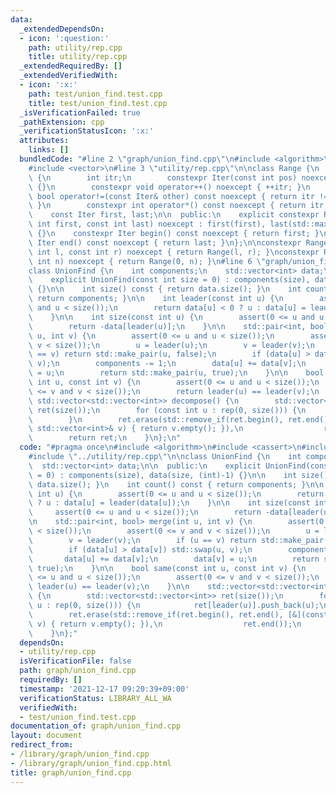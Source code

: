```yaml
---
data:
  _extendedDependsOn:
  - icon: ':question:'
    path: utility/rep.cpp
    title: utility/rep.cpp
  _extendedRequiredBy: []
  _extendedVerifiedWith:
  - icon: ':x:'
    path: test/union_find.test.cpp
    title: test/union_find.test.cpp
  _isVerificationFailed: true
  _pathExtension: cpp
  _verificationStatusIcon: ':x:'
  attributes:
    links: []
  bundledCode: "#line 2 \"graph/union_find.cpp\"\n#include <algorithm>\n#include <cassert>\n\
    #include <vector>\n#line 3 \"utility/rep.cpp\"\n\nclass Range {\n    struct Iter\
    \ {\n        int itr;\n        constexpr Iter(const int pos) noexcept : itr(pos)\
    \ {}\n        constexpr void operator++() noexcept { ++itr; }\n        constexpr\
    \ bool operator!=(const Iter& other) const noexcept { return itr != other.itr;\
    \ }\n        constexpr int operator*() const noexcept { return itr; }\n    };\n\
    \    const Iter first, last;\n\n  public:\n    explicit constexpr Range(const\
    \ int first, const int last) noexcept : first(first), last(std::max(first, last))\
    \ {}\n    constexpr Iter begin() const noexcept { return first; }\n    constexpr\
    \ Iter end() const noexcept { return last; }\n};\n\nconstexpr Range rep(const\
    \ int l, const int r) noexcept { return Range(l, r); }\nconstexpr Range rep(const\
    \ int n) noexcept { return Range(0, n); }\n#line 6 \"graph/union_find.cpp\"\n\n\
    class UnionFind {\n    int components;\n    std::vector<int> data;\n\n  public:\n\
    \    explicit UnionFind(const int size = 0) : components(size), data(size, (int)-1)\
    \ {}\n\n    int size() const { return data.size(); }\n    int count() const {\
    \ return components; }\n\n    int leader(const int u) {\n        assert(0 <= u\
    \ and u < size());\n        return data[u] < 0 ? u : data[u] = leader(data[u]);\n\
    \    }\n\n    int size(const int u) {\n        assert(0 <= u and u < size());\n\
    \        return -data[leader(u)];\n    }\n\n    std::pair<int, bool> merge(int\
    \ u, int v) {\n        assert(0 <= u and u < size());\n        assert(0 <= v and\
    \ v < size());\n        u = leader(u);\n        v = leader(v);\n        if (u\
    \ == v) return std::make_pair(u, false);\n        if (data[u] > data[v]) std::swap(u,\
    \ v);\n        components -= 1;\n        data[u] += data[v];\n        data[v]\
    \ = u;\n        return std::make_pair(u, true);\n    }\n\n    bool same(const\
    \ int u, const int v) {\n        assert(0 <= u and u < size());\n        assert(0\
    \ <= v and v < size());\n        return leader(u) == leader(v);\n    }\n\n   \
    \ std::vector<std::vector<int>> decompose() {\n        std::vector<std::vector<int>>\
    \ ret(size());\n        for (const int u : rep(0, size())) {\n            ret[leader(u)].push_back(u);\n\
    \        }\n        ret.erase(std::remove_if(ret.begin(), ret.end(), [&](const\
    \ std::vector<int>& v) { return v.empty(); }),\n                  ret.end());\n\
    \        return ret;\n    }\n};\n"
  code: "#pragma once\n#include <algorithm>\n#include <cassert>\n#include <vector>\n\
    #include \"../utility/rep.cpp\"\n\nclass UnionFind {\n    int components;\n  \
    \  std::vector<int> data;\n\n  public:\n    explicit UnionFind(const int size\
    \ = 0) : components(size), data(size, (int)-1) {}\n\n    int size() const { return\
    \ data.size(); }\n    int count() const { return components; }\n\n    int leader(const\
    \ int u) {\n        assert(0 <= u and u < size());\n        return data[u] < 0\
    \ ? u : data[u] = leader(data[u]);\n    }\n\n    int size(const int u) {\n   \
    \     assert(0 <= u and u < size());\n        return -data[leader(u)];\n    }\n\
    \n    std::pair<int, bool> merge(int u, int v) {\n        assert(0 <= u and u\
    \ < size());\n        assert(0 <= v and v < size());\n        u = leader(u);\n\
    \        v = leader(v);\n        if (u == v) return std::make_pair(u, false);\n\
    \        if (data[u] > data[v]) std::swap(u, v);\n        components -= 1;\n \
    \       data[u] += data[v];\n        data[v] = u;\n        return std::make_pair(u,\
    \ true);\n    }\n\n    bool same(const int u, const int v) {\n        assert(0\
    \ <= u and u < size());\n        assert(0 <= v and v < size());\n        return\
    \ leader(u) == leader(v);\n    }\n\n    std::vector<std::vector<int>> decompose()\
    \ {\n        std::vector<std::vector<int>> ret(size());\n        for (const int\
    \ u : rep(0, size())) {\n            ret[leader(u)].push_back(u);\n        }\n\
    \        ret.erase(std::remove_if(ret.begin(), ret.end(), [&](const std::vector<int>&\
    \ v) { return v.empty(); }),\n                  ret.end());\n        return ret;\n\
    \    }\n};"
  dependsOn:
  - utility/rep.cpp
  isVerificationFile: false
  path: graph/union_find.cpp
  requiredBy: []
  timestamp: '2021-12-17 09:20:39+09:00'
  verificationStatus: LIBRARY_ALL_WA
  verifiedWith:
  - test/union_find.test.cpp
documentation_of: graph/union_find.cpp
layout: document
redirect_from:
- /library/graph/union_find.cpp
- /library/graph/union_find.cpp.html
title: graph/union_find.cpp
---
```

